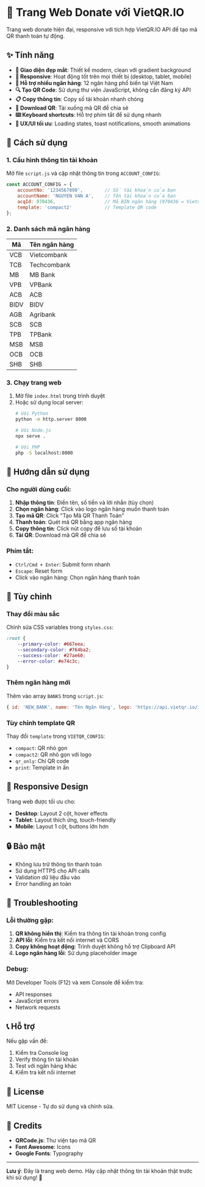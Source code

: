 # 🎉 Trang Web Donate với VietQR.IO

Trang web donate hiện đại, responsive với tích hợp VietQR.IO API để tạo mã QR thanh toán tự động.

## ✨ Tính năng

- **🎨 Giao diện đẹp mắt**: Thiết kế modern, clean với gradient background
- **📱 Responsive**: Hoạt động tốt trên mọi thiết bị (desktop, tablet, mobile)
- **🏦 Hỗ trợ nhiều ngân hàng**: 12 ngân hàng phổ biến tại Việt Nam
- **🔍 Tạo QR Code**: Sử dụng thư viện JavaScript, không cần đăng ký API
- **📋 Copy thông tin**: Copy số tài khoản nhanh chóng
- **💾 Download QR**: Tải xuống mã QR để chia sẻ
- **⌨️ Keyboard shortcuts**: Hỗ trợ phím tắt để sử dụng nhanh
- **🎯 UX/UI tối ưu**: Loading states, toast notifications, smooth animations

## 🚀 Cách sử dụng

### 1. Cấu hình thông tin tài khoản

Mở file `script.js` và cập nhật thông tin trong `ACCOUNT_CONFIG`:

```javascript
const ACCOUNT_CONFIG = {
    accountNo: '1234567890',        // Số tài khoản của bạn
    accountName: 'NGUYEN VAN A',    // Tên tài khoản của bạn
    acqId: 970436,                  // Mã BIN ngân hàng (970436 = Vietcombank)
    template: 'compact2'            // Template QR code
};
```

### 2. Danh sách mã ngân hàng

| Mã | Tên ngân hàng |
|----|---------------|
| VCB | Vietcombank |
| TCB | Techcombank |
| MB | MB Bank |
| VPB | VPBank |
| ACB | ACB |
| BIDV | BIDV |
| AGB | Agribank |
| SCB | SCB |
| TPB | TPBank |
| MSB | MSB |
| OCB | OCB |
| SHB | SHB |

### 3. Chạy trang web

1. Mở file `index.html` trong trình duyệt
2. Hoặc sử dụng local server:
   ```bash
   # Với Python
   python -m http.server 8000
   
   # Với Node.js
   npx serve .
   
   # Với PHP
   php -S localhost:8000
   ```

## 🎯 Hướng dẫn sử dụng

### Cho người dùng cuối:

1. **Nhập thông tin**: Điền tên, số tiền và lời nhắn (tùy chọn)
2. **Chọn ngân hàng**: Click vào logo ngân hàng muốn thanh toán
3. **Tạo mã QR**: Click "Tạo Mã QR Thanh Toán"
4. **Thanh toán**: Quét mã QR bằng app ngân hàng
5. **Copy thông tin**: Click nút copy để lưu số tài khoản
6. **Tải QR**: Download mã QR để chia sẻ

### Phím tắt:

- `Ctrl/Cmd + Enter`: Submit form nhanh
- `Escape`: Reset form
- Click vào ngân hàng: Chọn ngân hàng thanh toán

## 🔧 Tùy chỉnh

### Thay đổi màu sắc

Chỉnh sửa CSS variables trong `styles.css`:

```css
:root {
    --primary-color: #667eea;
    --secondary-color: #764ba2;
    --success-color: #27ae60;
    --error-color: #e74c3c;
}
```

### Thêm ngân hàng mới

Thêm vào array `BANKS` trong `script.js`:

```javascript
{ id: 'NEW_BANK', name: 'Tên Ngân Hàng', logo: 'https://api.vietqr.io/image/NEW_BANK.png' }
```

### Tùy chỉnh template QR

Thay đổi `template` trong `VIETQR_CONFIG`:
- `compact`: QR nhỏ gọn
- `compact2`: QR nhỏ gọn với logo
- `qr_only`: Chỉ QR code
- `print`: Template in ấn

## 📱 Responsive Design

Trang web được tối ưu cho:
- **Desktop**: Layout 2 cột, hover effects
- **Tablet**: Layout thích ứng, touch-friendly
- **Mobile**: Layout 1 cột, buttons lớn hơn

## 🔒 Bảo mật

- Không lưu trữ thông tin thanh toán
- Sử dụng HTTPS cho API calls
- Validation dữ liệu đầu vào
- Error handling an toàn

## 🐛 Troubleshooting

### Lỗi thường gặp:

1. **QR không hiển thị**: Kiểm tra thông tin tài khoản trong config
2. **API lỗi**: Kiểm tra kết nối internet và CORS
3. **Copy không hoạt động**: Trình duyệt không hỗ trợ Clipboard API
4. **Logo ngân hàng lỗi**: Sử dụng placeholder image

### Debug:

Mở Developer Tools (F12) và xem Console để kiểm tra:
- API responses
- JavaScript errors
- Network requests

## 📞 Hỗ trợ

Nếu gặp vấn đề:
1. Kiểm tra Console log
2. Verify thông tin tài khoản
3. Test với ngân hàng khác
4. Kiểm tra kết nối internet

## 📄 License

MIT License - Tự do sử dụng và chỉnh sửa.

## 🙏 Credits

- **QRCode.js**: Thư viện tạo mã QR
- **Font Awesome**: Icons
- **Google Fonts**: Typography

---

**Lưu ý**: Đây là trang web demo. Hãy cập nhật thông tin tài khoản thật trước khi sử dụng! 🚀
